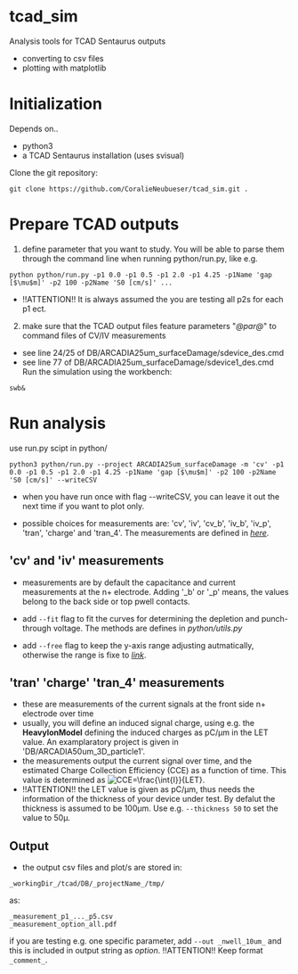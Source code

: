 tcad_sim
============

Analysis tools for TCAD Sentaurus outputs
- converting to csv files
- plotting with matplotlib

# Initialization
Depends on..
- python3
- a TCAD Sentaurus installation (uses svisual) 

Clone the git repository:
~~~
git clone https://github.com/CoralieNeubueser/tcad_sim.git .
~~~

# Prepare TCAD outputs
1. define parameter that you want to study. You will be able to parse them through the command line when running python/run.py, like e.g. 
~~~
python python/run.py -p1 0.0 -p1 0.5 -p1 2.0 -p1 4.25 -p1Name 'gap [$\mu$m]' -p2 100 -p2Name 'S0 [cm/s]' ...
~~~
- !!ATTENTION!! It is always assumed the you are testing all p2s for each p1 ect.

2. make sure that the TCAD output files feature parameters "_@par@_" to command files of CV/IV measurements
- see line 24/25 of DB/ARCADIA25um_surfaceDamage/sdevice_des.cmd
- see line 77 of DB/ARCADIA25um_surfaceDamage/sdevice1_des.cmd
Run the simulation using the workbench: 
~~~
swb&
~~~

# Run analysis
use run.py scipt in python/

~~~
python3 python/run.py --project ARCADIA25um_surfaceDamage -m 'cv' -p1 0.0 -p1 0.5 -p1 2.0 -p1 4.25 -p1Name 'gap [$\mu$m]' -p2 100 -p2Name 'S0 [cm/s]' --writeCSV
~~~

- when you have run once with flag --writeCSV, you can leave it out the next time if you want to plot only.

- possible choices for measurements are: 'cv', 'iv', 'cv_b', 'iv_b', 'iv_p', 'tran', 'charge' and 'tran_4'. The measurements are defined in [*here*](python/writeTcl.py#L95).

## 'cv' and 'iv' measurements

- measurements are by default the capacitance and current measurements at the n+ electrode. Adding '_b' or '_p' means, the values belong to the back side or top pwell contacts.

- add ```--fit``` flag to fit the curves for determining the depletion and punch-through voltage. The methods are defines in *python/utils.py*

- add ```--free``` flag to keep the y-axis range adjusting autmatically, otherwise the range is fixe to [*link*](python/run.py#48).

## 'tran' 'charge' 'tran_4' measurements

- these are measurements of the current signals at the front side n+ electrode over time
- usually, you will define an induced signal charge, using e.g. the **HeavyIonModel** defining the induced charges as pC/&mu;m in the LET value. An examplaratory project is given in 'DB/ARCADIA50um_3D_particle1'.
- the measurements output the current signal over time, and the estimated Charge Collection Efficiency (CCE) as a function of time. This value is determined as ![CCE=\frac{\int{I}}{LET}](https://latex.codecogs.com/gif.latex?CCE=\frac{\int{I}}{LET}).
- !!ATTENTION!! the LET value is given as pC/&mu;m, thus needs the information of the thickness of your device under test. By defalut the thickness is assumed to be 100&mu;m. Use e.g. ```--thickness 50``` to set the value to 50&mu;.  

## Output

- the output csv files and plot/s are stored in:
```
_workingDir_/tcad/DB/_projectName_/tmp/
```
as:
```
_measurement_p1_..._p5.csv
_measurement_option_all.pdf
```
if you are testing e.g. one specific parameter, add ```--out _nwell_10um_``` and this is included in output string as *option*. !!ATTENTION!! Keep format ```_comment_```.

